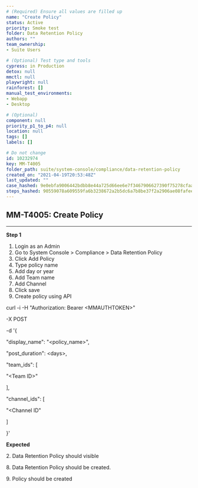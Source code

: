 ```yaml
---
# (Required) Ensure all values are filled up
name: "Create Policy"
status: Active
priority: Smoke test
folder: Data Retention Policy
authors: ""
team_ownership: 
- Suite Users

# (Optional) Test type and tools
cypress: in Production
detox: null
mmctl: null
playwright: null
rainforest: []
manual_test_environments: 
- Webapp
- Desktop

# (Optional)
component: null
priority_p1_to_p4: null
location: null
tags: []
labels: []

# Do not change
id: 10232974
key: MM-T4005
folder_path: suite/system-console/compliance/data-retention-policy
created_on: "2021-04-19T20:53:48Z"
last_updated: ""
case_hashed: 9e0ebfa9006442bdbb8e44a725d66ee6e7f3467906627390f75278cfaa3f1151bce2a997ef6ec5158da24fc29b1bd73a
steps_hashed: 90559078a609559fa6b3238672a2b5dc6a7b8be37f2a2906ae08fafee7575d54232611e9800ff983efb5e7cf321c5197
---
```


## MM-T4005: Create Policy

---

**Step 1**

1. Login as an Admin
2. Go to System Console > Compliance > Data Retention Policy
3. Click Add Policy
4. Type policy name
5. Add day or year
6. Add Team name
7. Add Channel
8. Click save
9. Create policy using API

curl -i -H "Authorization: Bearer \<MMAUTHTOKEN>"

\-X POST

\-d '{

"display\_name": "\<policy\_name>",

"post\_duration": \<days>,

"team\_ids": \[

"\<Team ID>"

],

"channel\_ids": \[

"\<Channel ID"

]

}'

**Expected**

2\. Data Retention Policy should visible

8\. Data Retention Policy should be created.

9\. Policy should be created
